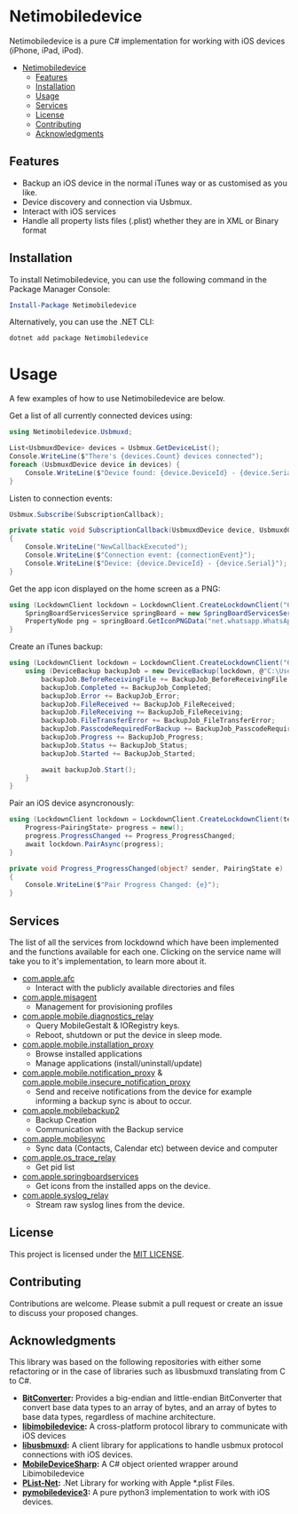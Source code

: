 # Netimobiledevice

Netimobiledevice is a pure C# implementation for working with iOS devices (iPhone, iPad, iPod).

- [Netimobiledevice](#Netimobiledevice)
    * [Features](#Features)
    * [Installation](#Installation)
    * [Usage](#Usage)
    * [Services](#Services)
    * [License](#License)
    * [Contributing](#Contributing)
    * [Acknowledgments](#Acknowledgments)

## Features

 - Backup an iOS device in the normal iTunes way or as customised as you like. 
 - Device discovery and connection via Usbmux.
 - Interact with iOS services
 - Handle all property lists files (.plist) whether they are in XML or Binary format

## Installation

To install Netimobiledevice, you can use the following command in the Package Manager Console:

```powershell
Install-Package Netimobiledevice
```

Alternatively, you can use the .NET CLI:

```csharp
dotnet add package Netimobiledevice
```

# Usage

A few examples of how to use Netimobiledevice are below.

Get a list of all currently connected devices using:

```csharp
using Netimobiledevice.Usbmuxd;

List<UsbmuxdDevice> devices = Usbmux.GetDeviceList();
Console.WriteLine($"There's {devices.Count} devices connected");
foreach (UsbmuxdDevice device in devices) {
    Console.WriteLine($"Device found: {device.DeviceId} - {device.Serial}");
}
```

Listen to connection events:

```csharp
Usbmux.Subscribe(SubscriptionCallback);

private static void SubscriptionCallback(UsbmuxdDevice device, UsbmuxdConnectionEventType connectionEvent)
{
    Console.WriteLine("NewCallbackExecuted");
    Console.WriteLine($"Connection event: {connectionEvent}");
    Console.WriteLine($"Device: {device.DeviceId} - {device.Serial}");
}
```

Get the app icon displayed on the home screen as a PNG:

```csharp
using (LockdownClient lockdown = LockdownClient.CreateLockdownClient("60653a518d33eb53b3ca2322de3f44e162a42069")) {
    SpringBoardServicesService springBoard = new SpringBoardServicesService(lockdown);
    PropertyNode png = springBoard.GetIconPNGData("net.whatsapp.WhatsApp");
}
```

Create an iTunes backup:

```csharp
using (LockdownClient lockdown = LockdownClient.CreateLockdownClient("60653a518d33eb53b3ca2322de3f44e162a42069")) {
    using (DeviceBackup backupJob = new DeviceBackup(lockdown, @"C:\Users\User\Downloads")) {
        backupJob.BeforeReceivingFile += BackupJob_BeforeReceivingFile;
        backupJob.Completed += BackupJob_Completed;
        backupJob.Error += BackupJob_Error;
        backupJob.FileReceived += BackupJob_FileReceived;
        backupJob.FileReceiving += BackupJob_FileReceiving;
        backupJob.FileTransferError += BackupJob_FileTransferError;
        backupJob.PasscodeRequiredForBackup += BackupJob_PasscodeRequiredForBackup;
        backupJob.Progress += BackupJob_Progress;
        backupJob.Status += BackupJob_Status;
        backupJob.Started += BackupJob_Started;

        await backupJob.Start();
    }
}
```

Pair an iOS device asyncronously:

```csharp
using (LockdownClient lockdown = LockdownClient.CreateLockdownClient(testDevice?.Serial ?? string.Empty)) {
    Progress<PairingState> progress = new();
    progress.ProgressChanged += Progress_ProgressChanged;
    await lockdown.PairAsync(progress);
}

private void Progress_ProgressChanged(object? sender, PairingState e)
{
    Console.WriteLine($"Pair Progress Changed: {e}");
}
```

## Services

The list of all the services from lockdownd which have been implemented and the functions available for each one. Clicking on the service name will take you to it's implementation, to learn more about it.

- [com.apple.afc](https://github.com/artehe/Netimobiledevice/blob/main/Netimobiledevice/Afc/AfcService.cs)
  * Interact with the publicly available directories and files
- [com.apple.misagent](https://github.com/artehe/Netimobiledevice/blob/main/Netimobiledevice/Misagent/MisagentService.cs)
  * Management for provisioning profiles 
- [com.apple.mobile.diagnostics_relay](https://github.com/artehe/Netimobiledevice/blob/main/Netimobiledevice/Lockdown/Services/DiagnosticsService.cs)
  * Query MobileGestalt & IORegistry keys.
  * Reboot, shutdown or put the device in sleep mode.
- [com.apple.mobile.installation_proxy](https://github.com/artehe/Netimobiledevice/blob/main/Netimobiledevice/Lockdown/Services/OsTraceService.cs)
  * Browse installed applications
  * Manage applications (install/uninstall/update)
- [com.apple.mobile.notification_proxy](https://github.com/artehe/Netimobiledevice/blob/main/Netimobiledevice/Lockdown/Services/NotificationProxyService.cs) & [com.apple.mobile.insecure_notification_proxy](https://github.com/artehe/Netimobiledevice/blob/main/Netimobiledevice/Lockdown/Services/NotificationProxyService.cs)
  * Send and receive notifications from the device for example informing a backup sync is about to occur.
- [com.apple.mobilebackup2](https://github.com/artehe/Netimobiledevice/blob/main/Netimobiledevice/Backup/Mobilebackup2Service.cs)
  * Backup Creation
  * Communication with the Backup service
- [com.apple.mobilesync](https://github.com/artehe/Netimobiledevice/blob/main/Netimobiledevice/Mobilesync/Mobilesync.cs)
  * Sync data (Contacts, Calendar etc) between device and computer
- [com.apple.os_trace_relay](https://github.com/artehe/Netimobiledevice/blob/main/Netimobiledevice/Lockdown/Services/InstallationProxyService.cs)
  * Get pid list
- [com.apple.springboardservices](https://github.com/artehe/Netimobiledevice/blob/main/Netimobiledevice/SpringBoardServices/SpringBoardServicesService.cs)
  * Get icons from the installed apps on the device.
- [com.apple.syslog_relay](https://github.com/artehe/Netimobiledevice/blob/main/Netimobiledevice/Lockdown/Services/SyslogService.cs)
  * Stream raw syslog lines from the device.

## License

This project is licensed under the [MIT LICENSE](https://github.com/artehe/Netimobiledevice/blob/main/LICENSE).

## Contributing

Contributions are welcome. Please submit a pull request or create an issue to discuss your proposed changes.

## Acknowledgments

This library was based on the following repositories with either some refactoring or in the case of libraries such as libusbmuxd translating from C to C#.

- **[BitConverter](https://github.com/davidrea-MS/BitConverter):** Provides a big-endian and little-endian BitConverter that convert base data types to an array of bytes, and an array of bytes to base data types, regardless of machine architecture.
- **[libimobiledevice](https://github.com/libimobiledevice/libimobiledevice):** A cross-platform protocol library to communicate with iOS devices
- **[libusbmuxd](https://github.com/libimobiledevice/libusbmuxd):** A client library for applications to handle usbmux protocol connections with iOS devices.
- **[MobileDeviceSharp](https://github.com/mveril/MobileDeviceSharp):** A C# object oriented wrapper around Libimobiledevice
- **[PList-Net](https://github.com/PList-Net/PList-Net):** .Net Library for working with Apple *.plist Files.
- **[pymobiledevice3](https://github.com/doronz88/pymobiledevice3):** A pure python3 implementation to work with iOS devices.
